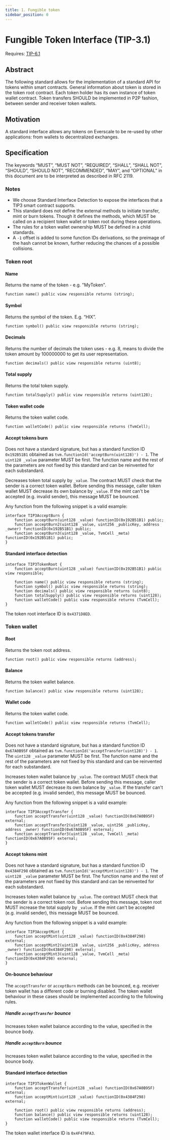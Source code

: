 ```yaml
---
title: 1. Fungible token
sidebar_position: 0
---
```


# Fungible Token Interface (TIP-3.1)

Requires: [TIP-6.1](./../TIP-6/1.md)

## Abstract

The following standard allows for the implementation of a standard API for tokens within smart contracts. General information about token is stored in the token root contract. Each token holder has its own instance of token wallet contract. Token transfers SHOULD be implemented in P2P fashion, between sender and receiver token wallets.

## Motivation

A standard interface allows any tokens on Everscale to be re-used by other applications: from wallets to decentralized exchanges.

## Specification

The keywords “MUST”, “MUST NOT”, “REQUIRED”, “SHALL”, “SHALL NOT”, “SHOULD”, “SHOULD NOT”, “RECOMMENDED”, “MAY”, and “OPTIONAL” in this document are to be interpreted as described in RFC 2119.

### Notes

- We choose Standard Interface Detection to expose the interfaces that a TIP3 smart contract supports.
- This standard does not define the external methods to initiate transfer, mint or burn tokens.
  Though it defines the methods, which MUST be called on a recipient token wallet or token root during these operations.
- The rules for a token wallet ownership MUST be defined in a child standards.
- A `-1` offset is added to some function IDs derivations, so the preimage of the hash cannot be known, further reducing the chances of a possible collisions.

### Token root

#### Name

Returns the name of the token - e.g. "MyToken".

```solidity
function name() public view responsible returns (string);
```

#### Symbol

Returns the symbol of the token. E.g. “HIX”.

```solidity
function symbol() public view responsible returns (string);
```

#### Decimals

Returns the number of decimals the token uses - e.g. 8, means to divide the token amount by 100000000 to get its user representation.

```solidity
function decimals() public view responsible returns (uint8);
```

#### Total supply

Returns the total token supply.

```solidity
function totalSupply() public view responsible returns (uint128);
```

#### Token wallet code

Returns the token wallet code.

```solidity
function walletCode() public view responsible returns (TvmCell);
```

#### Accept tokens burn

Does not have a standard signature, but has a standard function ID `0x192B51B1` obtained as `tvm.functionId('acceptBurn(uint128)') - 1`. The `uint128 _value` parameter MUST be first. The function name and the rest of the parameters are not fixed by this standard and can be reinvented for each substandard.

Decreases token total supply by `_value`. The contract MUST check that the sender is a correct token wallet. Before sending this message, caller token wallet MUST decrease its own balance by `_value`. If the mint can't be accepted (e.g. invalid sender), this message MUST be bounced.

Any function from the following snippet is a valid example:

```solidity
interface TIP3AcceptBurn {
    function acceptBurn(uint128 _value) functionID(0x192B51B1) public;
    function acceptBurn2(uint128 _value, uint256 _publicKey, address _owner) functionID(0x192B51B1) public;
    function acceptBurn3(uint128 _value, TvmCell _meta) functionID(0x192B51B1) public;
}
```

#### Standard interface detection

```solidity
interface TIP3TokenRoot {
    function acceptBurn(uint128 _value) functionID(0x192B51B1) public view responsible;
    
    function name() public view responsible returns (string);
    function symbol() public view responsible returns (string);
    function decimals() public view responsible returns (uint8);
    function totalSupply() public view responsible returns (uint128);
    function walletCode() public view responsible returns (TvmCell);
}
```

The token root interface ID is `0x4371D8ED`.

### Token wallet

#### Root

Returns the token root address.

```solidity
function root() public view responsible returns (address);
```

#### Balance

Returns the token wallet balance.

```solidity
function balance() public view responsible returns (uint128);
```

#### Wallet code

Returns the token wallet code.

```solidity
function walletCode() public view responsible returns (TvmCell);
```

#### Accept tokens transfer

Does not have a standard signature, but has a standard function ID `0x67A0B95F` obtained as `tvm.functionId('acceptTransfer(uint128)') - 1`. The `uint128 _value` parameter MUST be first. The function name and the rest of the parameters are not fixed by this standard and can be reinvented for each substandard.

Increases token wallet balance by `_value`. The contract MUST check that the sender is a correct token wallet. Before sending this message, caller token wallet MUST decrease its own balance by `_value`. If the transfer can't be accepted (e.g. invalid sender), this message MUST be bounced.

Any function from the following snippet is a valid example:

```solidity
interface TIP3AcceptTransfer {
    function acceptTransfer(uint128 _value) functionID(0x67A0B95F) external;
    function acceptTransfer2(uint128 _value, uint256 _publicKey, address _owner) functionID(0x67A0B95F) external;
    function acceptTransfer3(uint128 _value, TvmCell _meta) functionID(0x67A0B95F) external;
}
```

#### Accept tokens mint

Does not have a standard signature, but has a standard function ID `0x4384F298` obtained as `tvm.functionId('acceptMint(uint128)') - 1`. The `uint128 _value` parameter MUST be first. The function name and the rest of the parameters are not fixed by this standard and can be reinvented for each substandard.

Increases token wallet balance by `_value`. The contract MUST check that the sender is a correct token root. Before sending this message, token root MUST increase the total supply by `_value`. If the mint can't be accepted (e.g. invalid sender), this message MUST be bounced.

Any function from the following snippet is a valid example:

```solidity
interface TIP3AcceptMint {
    function acceptMint(uint128 _value) functionID(0x4384F298) external;
    function acceptMint2(uint128 _value, uint256 _publicKey, address _owner) functionID(0x4384F298) external;
    function acceptMint3(uint128 _value, TvmCell _meta) functionID(0x4384F298) external;
}
```

#### On-bounce behaviour

The `acceptTransfer` or `acceptBurn` methods can be bounced, e.g. receiver token wallet has a different code or burning disabled. The token wallet behaviour in these cases should be implemented according to the following rules.

##### Handle `acceptTransfer` bounce

Increases token wallet balance according to the value, specified in the bounce body.

##### Handle `acceptBurn` bounce

Increases token wallet balance according to the value, specified in the bounce body.

#### Standard interface detection

```solidity
interface TIP3TokenWallet {
    function acceptTransfer(uint128 _value) functionID(0x67A0B95F) external;
    function acceptMint(uint128 _value) functionID(0x4384F298) external;
    
    function root() public view responsible returns (address);
    function balance() public view responsible returns (uint128);
    function walletCode() public view responsible returns (TvmCell);
}
```

The token wallet interface ID is `0x4F479FA3`.